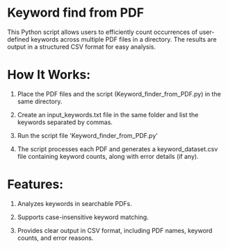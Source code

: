 # Keyword find from PDF
This Python script allows users to efficiently count occurrences of user-defined keywords across multiple PDF files in a directory. The results are output in a structured CSV format for easy analysis.

# How It Works:
1. Place the PDF files and the script (Keyword_finder_from_PDF.py) in the same directory.

2. Create an input_keywords.txt file in the same folder and list the keywords separated by commas.

3. Run the script file 'Keyword_finder_from_PDF.py'

4. The script processes each PDF and generates a keyword_dataset.csv file containing keyword counts, along with error details (if any).

# Features:
1. Analyzes keywords in searchable PDFs.

2. Supports case-insensitive keyword matching.

3. Provides clear output in CSV format, including PDF names, keyword counts, and error reasons.
